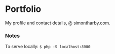 # Portfolio

My profile and contact details, @ [simontharby.com](https://simontharby.com).

### Notes

To serve locally: `$ php -S localhost:8000`

